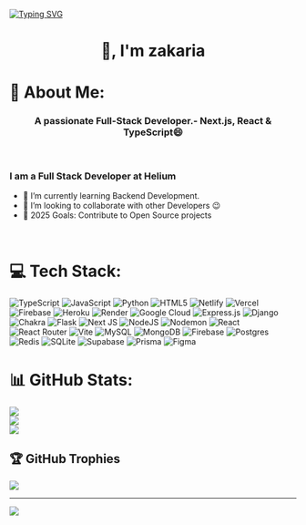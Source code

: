 [![Typing SVG](https://readme-typing-svg.herokuapp.com?font=Fira+Code&pause=1000&width=435&lines=%D8%A7%D9%84%D8%B3%D9%84%D8%A7%D9%85+%D8%B9%D9%84%D9%8A%D9%83%D9%85+;Asalamo+alykom;Peace+be+upon+you;Que+la+paix+soit+sur+vous)](https://git.io/typing-svg)

<h1 align="center">👋, I'm zakaria</h1>

# 💫 About Me:

<h3 align="center">A passionate Full-Stack Developer.- Next.js, React & TypeScript😄
</h3>

<br>

<!-- <img align="right" margin-top="20px" height="270px" alt="GIF" src="https://cdn.dribbble.com/userupload/14870403/file/original-d4592d4cddfa59e3f760c477b88d86d7.mp4" /> -->

### I am a Full Stack Developer at Helium
- 🌱 I’m currently learning Backend Development.
- 👯 I’m looking to collaborate with other Developers :wink:
- 🥅 2025 Goals: Contribute to Open Source projects
<!-- - 💬 Ask me about anything, I am happy to help :smile: -->
<!-- - 📬 How to reach me: [Let's get in touch!][linkedin] -->
<!-- - 🧗 I try to: Go beyond and push the bounds -->
<!-- - ⚡ Fun fact: I love connecting with different people :raised_hands: -->
<!-- ### Blogs posts -->
<!-- BLOG-POST-LIST:START -->
<!-- BLOG-POST-LIST:END -->
</br>

# 💻 Tech Stack:
![TypeScript](https://img.shields.io/badge/typescript-%23007ACC.svg?style=for-the-badge&logo=typescript&logoColor=white) ![JavaScript](https://img.shields.io/badge/javascript-%23323330.svg?style=for-the-badge&logo=javascript&logoColor=%23F7DF1E) ![Python](https://img.shields.io/badge/python-3670A0?style=for-the-badge&logo=python&logoColor=ffdd54) ![HTML5](https://img.shields.io/badge/html5-%23E34F26.svg?style=for-the-badge&logo=html5&logoColor=white) ![Netlify](https://img.shields.io/badge/netlify-%23000000.svg?style=for-the-badge&logo=netlify&logoColor=#00C7B7) ![Vercel](https://img.shields.io/badge/vercel-%23000000.svg?style=for-the-badge&logo=vercel&logoColor=white) ![Firebase](https://img.shields.io/badge/firebase-%23039BE5.svg?style=for-the-badge&logo=firebase) ![Heroku](https://img.shields.io/badge/heroku-%23430098.svg?style=for-the-badge&logo=heroku&logoColor=white) ![Render](https://img.shields.io/badge/Render-%46E3B7.svg?style=for-the-badge&logo=render&logoColor=white) ![Google Cloud](https://img.shields.io/badge/GoogleCloud-%234285F4.svg?style=for-the-badge&logo=google-cloud&logoColor=white) ![Express.js](https://img.shields.io/badge/express.js-%23404d59.svg?style=for-the-badge&logo=express&logoColor=%2361DAFB) ![Django](https://img.shields.io/badge/django-%23092E20.svg?style=for-the-badge&logo=django&logoColor=white) ![Chakra](https://img.shields.io/badge/chakra-%234ED1C5.svg?style=for-the-badge&logo=chakraui&logoColor=white) ![Flask](https://img.shields.io/badge/flask-%23000.svg?style=for-the-badge&logo=flask&logoColor=white) ![Next JS](https://img.shields.io/badge/Next-black?style=for-the-badge&logo=next.js&logoColor=white) ![NodeJS](https://img.shields.io/badge/node.js-6DA55F?style=for-the-badge&logo=node.js&logoColor=white) ![Nodemon](https://img.shields.io/badge/NODEMON-%23323330.svg?style=for-the-badge&logo=nodemon&logoColor=%BBDEAD) ![React](https://img.shields.io/badge/react-%2320232a.svg?style=for-the-badge&logo=react&logoColor=%2361DAFB) ![React Router](https://img.shields.io/badge/React_Router-CA4245?style=for-the-badge&logo=react-router&logoColor=white) ![Vite](https://img.shields.io/badge/vite-%23646CFF.svg?style=for-the-badge&logo=vite&logoColor=white) ![MySQL](https://img.shields.io/badge/mysql-4479A1.svg?style=for-the-badge&logo=mysql&logoColor=white) ![MongoDB](https://img.shields.io/badge/MongoDB-%234ea94b.svg?style=for-the-badge&logo=mongodb&logoColor=white) ![Firebase](https://img.shields.io/badge/firebase-a08021?style=for-the-badge&logo=firebase&logoColor=ffcd34) ![Postgres](https://img.shields.io/badge/postgres-%23316192.svg?style=for-the-badge&logo=postgresql&logoColor=white) ![Redis](https://img.shields.io/badge/redis-%23DD0031.svg?style=for-the-badge&logo=redis&logoColor=white) ![SQLite](https://img.shields.io/badge/sqlite-%2307405e.svg?style=for-the-badge&logo=sqlite&logoColor=white) ![Supabase](https://img.shields.io/badge/Supabase-3ECF8E?style=for-the-badge&logo=supabase&logoColor=white) ![Prisma](https://img.shields.io/badge/Prisma-3982CE?style=for-the-badge&logo=Prisma&logoColor=white) ![Figma](https://img.shields.io/badge/figma-%23F24E1E.svg?style=for-the-badge&logo=figma&logoColor=white)
# 📊 GitHub Stats:
![](https://github-readme-stats.vercel.app/api?username=zakari90&theme=dark&hide_border=false&include_all_commits=false&count_private=false)<br/>
![](https://github-readme-streak-stats.herokuapp.com/?user=zakari90&theme=dark&hide_border=false)<br/>
![](https://github-readme-stats.vercel.app/api/top-langs/?username=zakari90&theme=dark&hide_border=false&include_all_commits=false&count_private=false&layout=compact)

## 🏆 GitHub Trophies
![](https://github-profile-trophy.vercel.app/?username=zakari90&theme=radical&no-frame=false&no-bg=true&margin-w=4)

---
[![](https://visitcount.itsvg.in/api?id=zakari90&icon=0&color=0)](https://visitcount.itsvg.in)

<!-- Proudly created with GPRM ( https://gprm.itsvg.in ) -->

